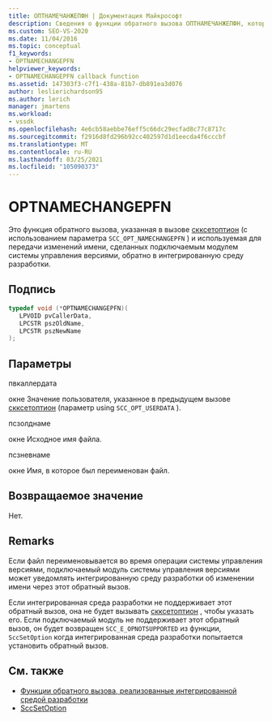 ```yaml
---
title: ОПТНАМЕЧАНЖЕПФН | Документация Майкрософт
description: Сведения о функции обратного вызова ОПТНАМЕЧАНЖЕПФН, которая передает изменения имен из подключаемого модуля системы управления версиями в интегрированную среду разработки Visual Studio.
ms.custom: SEO-VS-2020
ms.date: 11/04/2016
ms.topic: conceptual
f1_keywords:
- OPTNAMECHANGEPFN
helpviewer_keywords:
- OPTNAMECHANGEPFN callback function
ms.assetid: 147303f3-c7f1-438a-81b7-db891ea3d076
author: leslierichardson95
ms.author: lerich
manager: jmartens
ms.workload:
- vssdk
ms.openlocfilehash: 4e6cb58aebbe76eff5c66dc29ecfad8c77c8717c
ms.sourcegitcommit: f2916d8fd296b92cc402597d1d1eecda4f6cccbf
ms.translationtype: MT
ms.contentlocale: ru-RU
ms.lasthandoff: 03/25/2021
ms.locfileid: "105090373"
---
```

# <a name="optnamechangepfn"></a>OPTNAMECHANGEPFN
Это функция обратного вызова, указанная в вызове [скксетоптион](../extensibility/sccsetoption-function.md) (с использованием параметра `SCC_OPT_NAMECHANGEPFN` ) и используемая для передачи изменений имени, сделанных подключаемым модулем системы управления версиями, обратно в интегрированную среду разработки.

## <a name="signature"></a>Подпись

```cpp
typedef void (*OPTNAMECHANGEPFN)(
   LPVOID pvCallerData,
   LPCSTR pszOldName,
   LPCSTR pszNewName
);
```

## <a name="parameters"></a>Параметры
 пвкаллердата

окне Значение пользователя, указанное в предыдущем вызове [скксетоптион](../extensibility/sccsetoption-function.md) (параметр using `SCC_OPT_USERDATA` ).

 псзолднаме

окне Исходное имя файла.

 псзневнаме

окне Имя, в которое был переименован файл.

## <a name="return-value"></a>Возвращаемое значение
 Нет.

## <a name="remarks"></a>Remarks
 Если файл переименовывается во время операции системы управления версиями, подключаемый модуль системы управления версиями может уведомлять интегрированную среду разработки об изменении имени через этот обратный вызов.

 Если интегрированная среда разработки не поддерживает этот обратный вызов, она не будет вызывать [скксетоптион](../extensibility/sccsetoption-function.md) , чтобы указать его. Если подключаемый модуль не поддерживает этот обратный вызов, он будет возвращен `SCC_E_OPNOTSUPPORTED` из функции, `SccSetOption` когда интегрированная среда разработки попытается установить обратный вызов.

## <a name="see-also"></a>См. также
- [Функции обратного вызова, реализованные интегрированной средой разработки](../extensibility/callback-functions-implemented-by-the-ide.md)
- [SccSetOption](../extensibility/sccsetoption-function.md)
